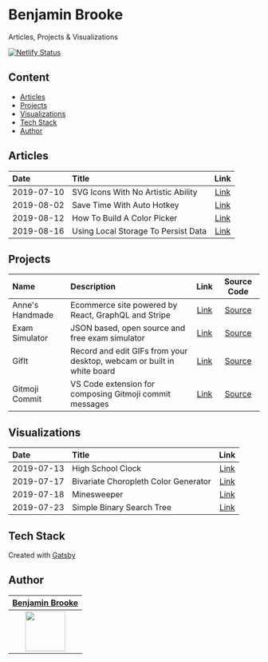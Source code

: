 # Benjamin Brooke

Articles, Projects & Visualizations

[![Netlify Status](https://api.netlify.com/api/v1/badges/11084e11-53c5-43b8-aa79-47b851c8c14b/deploy-status)](https://app.netlify.com/sites/benjaminadk/deploys)

## Content

- [Articles](#articles)
- [Projects](#projects)
- [Visualizations](#visualizations)
- [Tech Stack](#tech-stack)
- [Author](#author)

## Articles

| Date       | Title                               |                                       Link                                        |
| :--------- | :---------------------------------- | :-------------------------------------------------------------------------------: |
| 2019-07-10 | SVG Icons With No Artistic Ability  | [Link](https://benjaminadk.netlify.com/posts/svg-icons-with-no-artistic-ability/) |
| 2019-08-02 | Save Time With Auto Hotkey          |     [Link](https://benjaminadk.netlify.com/posts/save-time-with-auto-hotkey/)     |
| 2019-08-12 | How To Build A Color Picker         |        [Link](https://benjaminadk.netlify.com/how-to-build-a-color-picker)        |
| 2019-08-16 | Using Local Storage To Persist Data | [Link](https://benjaminadk.netlify.com/posts/using-local-storage-to-persist-data) |

## Projects

| Name            | Description                                                            |                                        Link                                        |                           Source Code                            |
| :-------------- | :--------------------------------------------------------------------- | :--------------------------------------------------------------------------------: | :--------------------------------------------------------------: |
| Anne's Handmade | Ecommerce site powered by React, GraphQL and Stripe                    |                    [Link](https://anneshandmade.herokuapp.com)                     | [Source](https://github.com/benjaminadk/annes-handmade-frontend) |
| Exam Simulator  | JSON based, open source and free exam simulator                        |                     [Link](https://exam-maker.herokuapp.com/)                      |      [Source](https://github.com/exam-simulator/simulator)       |
| GifIt           | Record and edit GIFs from your desktop, webcam or built in white board |              [Link](https://benjaminadk.netlify.com/projects/gifit/)               |          [Source](https://github.com/benjaminadk/gifit)          |
| Gitmoji Commit  | VS Code extension for composing Gitmoji commit messages                | [Link](https://marketplace.visualstudio.com/items?itemName=benjaminadk.emojis4git) |        [Source](https://github.com/benjaminadk/emojigit)         |

## Visualizations

| Date       | Title                                |                                            Link                                             |
| :--------- | :----------------------------------- | :-----------------------------------------------------------------------------------------: |
| 2019-07-13 | High School Clock                    |          [Link](https://benjaminadk.netlify.com/visualizations/high-school-clock)           |
| 2019-07-17 | Bivariate Choropleth Color Generator | [Link](https://benjaminadk.netlify.com/visualizations/bivariate-choropleth-color-generator) |
| 2019-07-18 | Minesweeper                          |             [Link](https://benjaminadk.netlify.com/visualizations/minesweeper)              |
| 2019-07-23 | Simple Binary Search Tree            |      [Link](https://benjaminadk.netlify.com/visualizations/simple-binary-search-tree)       |

## Tech Stack

Created with [Gatsby](https://www.gatsbyjs.org/)

## Author

|                              [**Benjamin Brooke**](https://github.com/benjaminadk)                              |
| :-------------------------------------------------------------------------------------------------------------: |
| [<img src="https://avatars2.githubusercontent.com/u/28043421?s=80" width="80">](https://github.com/benjaminadk) |
